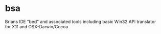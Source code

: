 # bsa
Brians IDE "bed" and associated tools including basic Win32 API translator for X11 and OSX-Darwin/Cocoa
